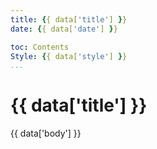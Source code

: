 ```yaml
---
title: {{ data['title'] }}
date: {{ data['date'] }}

toc: Contents
Style: {{ data['style'] }}
...
```


# {{ data['title'] }}

{{ data['body'] }}
